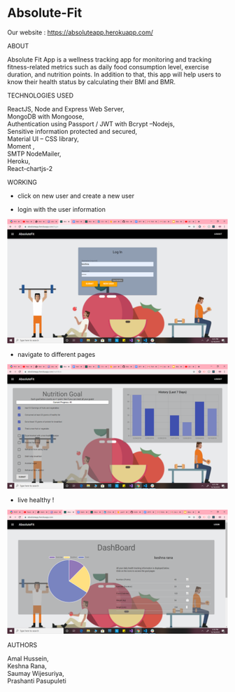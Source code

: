 # Absolute-Fit

Our website : https://absoluteapp.herokuapp.com/

ABOUT

Absolute Fit App is a wellness tracking app for monitoring and tracking fitness-related metrics such as daily food consumption level, exercise duration, and nutrition points. In addition to that, this app will help users to know their health status by calculating their BMI and BMR.

TECHNOLOGIES USED

ReactJS, Node and Express Web Server,<br>
MongoDB with Mongoose,<br>
Authentication using Passport / JWT with Bcrypt –Nodejs,<br>
Sensitive information protected and secured,<br>
Material UI – CSS library,<br>
Moment ,<br>
SMTP NodeMailer,<br>
Heroku,<br>
React-chartjs-2

WORKING

* click on new user and create a new user

* login with the user information

![](Screenshot%20(41).png)

* navigate to different pages

![](Screenshot%20(42).png)

* live healthy !

![](Screenshot%20(40).png)

AUTHORS

Amal Hussein, <br>
Keshna Rana, <br>
Saumay Wijesuriya,<br>
Prashanti Pasupuleti



